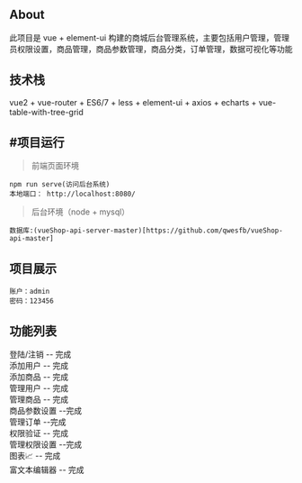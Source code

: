 About
----------
此项目是 vue + element-ui 构建的商城后台管理系统，主要包括用户管理，管理员权限设置，商品管理，商品参数管理，商品分类，订单管理，数据可视化等功能

技术栈
----------
vue2 + vue-router + ES6/7 + less + element-ui + axios + echarts + vue-table-with-tree-grid


#项目运行
----------
> 	前端页面环境
```
npm run serve(访问后台系统)
本地端口： http://localhost:8080/
```
>后台环境（node + mysql）
```
数据库:(vueShop-api-server-master)[https://github.com/qwesfb/vueShop-api-master]
```
项目展示
----------
```
账户：admin   
密码：123456
```
功能列表
----------
 登陆/注销 -- 完成  
 添加用户 -- 完成  
 添加商品 -- 完成  
 管理用户 -- 完成  
 管理商品 -- 完成  
 商品参数设置 --完成  
 管理订单 --完成  
 权限验证 -- 完成  
 管理权限设置 --完成  
 图表📈 -- 完成  
 富文本编辑器 -- 完成  

